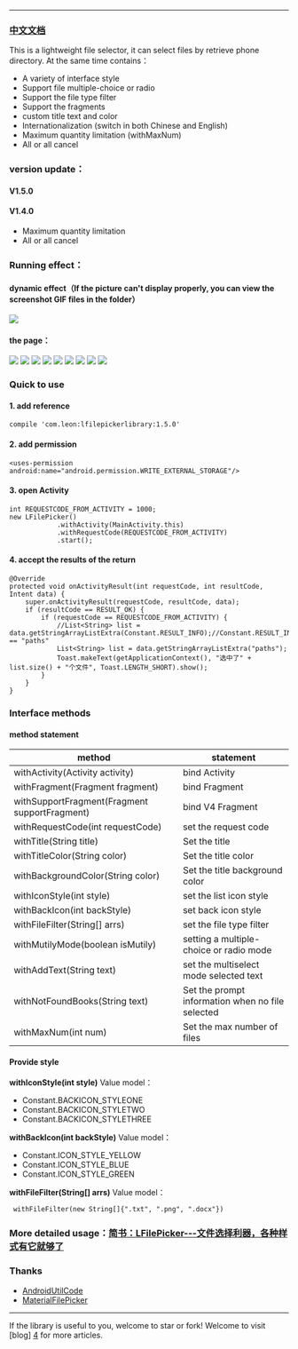 ----------
### [中文文档](README_CH.md)
This is a lightweight file selector, it can select files by retrieve phone directory. At the same time contains：

 - A variety of interface style
 - Support file multiple-choice or radio
 - Support the file type filter
 - Support the fragments
 - custom title text and color
 - Internationalization (switch in both Chinese and English)
 - Maximum quantity limitation (withMaxNum)
 - All or all cancel

### version update：
 #### V1.5.0

 #### V1.4.0
 - Maximum quantity limitation
 - All or all cancel

### Running effect：
#### dynamic effect（If the picture can't display properly, you can view the screenshot GIF files in the folder）
![](screenshot/操作.gif)
#### the page：
![][5]
![][6]
![][7]
![][8]
![][9]
![][10]
![][11]
![][12]
![][13]

### Quick to use
#### 1. add reference
    compile 'com.leon:lfilepickerlibrary:1.5.0'

#### 2. add permission

    <uses-permission android:name="android.permission.WRITE_EXTERNAL_STORAGE"/>
   
    
#### 3. open Activity
    int REQUESTCODE_FROM_ACTIVITY = 1000;
    new LFilePicker()
                .withActivity(MainActivity.this)
                .withRequestCode(REQUESTCODE_FROM_ACTIVITY)
                .start();
                
#### 4. accept the results of the return

    @Override
    protected void onActivityResult(int requestCode, int resultCode, Intent data) {
        super.onActivityResult(requestCode, resultCode, data);
        if (resultCode == RESULT_OK) {
            if (requestCode == REQUESTCODE_FROM_ACTIVITY) {
                //List<String> list = data.getStringArrayListExtra(Constant.RESULT_INFO);//Constant.RESULT_INFO == "paths"
                List<String> list = data.getStringArrayListExtra("paths");
                Toast.makeText(getApplicationContext(), "选中了" + list.size() + "个文件", Toast.LENGTH_SHORT).show();
            }
        }
    }
    
### Interface methods
#### method statement
| method        | statement   |
| --------   | --------- |
| withActivity(Activity activity)   |bind Activity|
| withFragment(Fragment fragment)   |bind Fragment|
| withSupportFragment(Fragment supportFragment)|bind V4 Fragment|
| withRequestCode(int requestCode)  |set the request code|
| withTitle(String title)           |Set the title|
| withTitleColor(String color)      |Set the title color|
| withBackgroundColor(String color) |Set the title background color|
| withIconStyle(int style)          |set the list icon style|
| withBackIcon(int backStyle)       |set back icon style|
| withFileFilter(String[] arrs)     |set the file type filter|
| withMutilyMode(boolean isMutily)  |setting a multiple-choice or radio mode|
| withAddText(String text)          |set the multiselect mode selected text|
| withNotFoundBooks(String text)    |Set the prompt information when no file selected|
| withMaxNum(int num)               |Set the max number of files|
#### Provide style

 **withIconStyle(int style)** Value model：
 
 - Constant.BACKICON_STYLEONE
 - Constant.BACKICON_STYLETWO
 - Constant.BACKICON_STYLETHREE
 
 **withBackIcon(int backStyle)** Value model：
 - Constant.ICON_STYLE_YELLOW
 - Constant.ICON_STYLE_BLUE
 - Constant.ICON_STYLE_GREEN
 
  **withFileFilter(String[] arrs)** Value model：

     withFileFilter(new String[]{".txt", ".png", ".docx"})
     
### More detailed usage：[简书：LFilePicker---文件选择利器，各种样式有它就够了](http://www.jianshu.com/p/eeb211e190be)
 
### Thanks
 - [AndroidUtilCode][2]
 - [MaterialFilePicker][3]


----------
If the library is useful to you, welcome to star or fork!
Welcome to visit [blog] [4] for more articles.


  [5]: http://o9w936rbz.bkt.clouddn.com/github/img/LFilePicker/Screenshot_20170330-132717.png?imageView2/0/w/500/h/1200/q/100
  [6]: http://o9w936rbz.bkt.clouddn.com/github/img/LFilePicker/Screenshot_20170330-133458.png?imageView2/0/w/500/h/1200/q/100
  [7]: http://o9w936rbz.bkt.clouddn.com/github/img/LFilePicker/Screenshot_20170330-133811.png?imageView2/0/w/500/h/1200/q/100
  [8]: http://o9w936rbz.bkt.clouddn.com/github/img/LFilePicker/Screenshot_20170330-133831.png?imageView2/0/w/500/h/1200/q/100
  [9]: http://o9w936rbz.bkt.clouddn.com/github/img/LFilePicker/Screenshot_20170330-133836.png?imageView2/0/w/500/h/1200/q/100
  [10]: http://o9w936rbz.bkt.clouddn.com/github/img/LFilePicker/Screenshot_20170330-133844.png?imageView2/0/w/500/h/1200/q/100
  [11]: http://o9w936rbz.bkt.clouddn.com/github/img/LFilePicker/Screenshot_20170330-134316.png?imageView2/0/w/500/h/1200/q/100
  [12]: http://o9w936rbz.bkt.clouddn.com/github/img/LFilePicker/Screenshot_20170330-134327.png?imageView2/0/w/500/h/1200/q/100
  [13]: http://o9w936rbz.bkt.clouddn.com/github/img/LFilePicker/Screenshot_20170330-134333.png?imageView2/0/w/500/h/1200/q/100
  [14]: http://o9w936rbz.bkt.clouddn.com/github/img/LFilePicker/%E7%AE%80%E5%8D%95%E6%93%8D%E4%BD%9C01.gif?imageView2/0/w/700/h/1400/q/100
  [15]: http://o9w936rbz.bkt.clouddn.com/github/img/LFilePicker/%E7%AE%80%E5%8D%95%E6%93%8D%E4%BD%9C02.gif?imageView2/0/w/700/h/1400/q/100
  [16]: http://o9w936rbz.bkt.clouddn.com/github/img/LFilePicker/%E7%AE%80%E5%8D%95%E6%93%8D%E4%BD%9C03.gif?imageView2/0/w/700/h/1400/q/100
  [17]: http://o9w936rbz.bkt.clouddn.com/github/img/LFilePicker/%E7%AE%80%E5%8D%95%E6%93%8D%E4%BD%9C04.gif?imageView2/0/w/700/h/1400/q/100
  [2]: https://github.com/Blankj/AndroidUtilCode
  [3]: https://github.com/nbsp-team/MaterialFilePicker
  [4]: https://leonhua.github.io/
